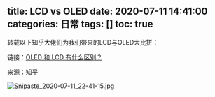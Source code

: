 title: LCD vs OLED
date: 2020-07-11 14:41:00
categories: 日常
tags: []
toc: true
---
转载以下知乎大佬们为我们带来的LCD与OLED大比拼：

链接：[OLED 和 LCD 有什么区别？][1]

来源：知乎

![Snipaste_2020-07-11_22-41-15.jpg][2]


  [1]: https://www.zhihu.com/question/22263252
  [2]: /old_images/2020/07/3074664648.jpg
